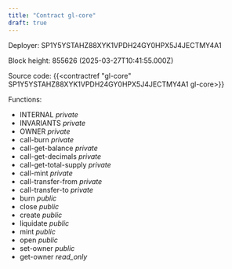 ```yaml
---
title: "Contract gl-core"
draft: true
---
```

Deployer: SP1Y5YSTAHZ88XYK1VPDH24GY0HPX5J4JECTMY4A1


 



Block height: 855626 (2025-03-27T10:41:55.000Z)

Source code: {{<contractref "gl-core" SP1Y5YSTAHZ88XYK1VPDH24GY0HPX5J4JECTMY4A1 gl-core>}}

Functions:

* INTERNAL _private_
* INVARIANTS _private_
* OWNER _private_
* call-burn _private_
* call-get-balance _private_
* call-get-decimals _private_
* call-get-total-supply _private_
* call-mint _private_
* call-transfer-from _private_
* call-transfer-to _private_
* burn _public_
* close _public_
* create _public_
* liquidate _public_
* mint _public_
* open _public_
* set-owner _public_
* get-owner _read_only_
